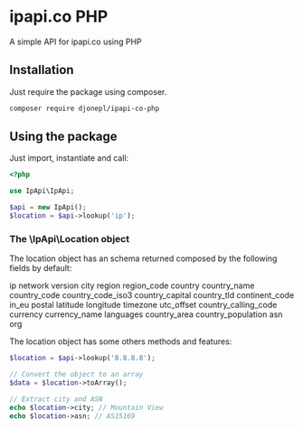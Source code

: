 # ipapi.co PHP

A simple API for ipapi.co using PHP

## Installation

Just require the package using composer.

```sh
composer require djonepl/ipapi-co-php
```

## Using the package

Just import, instantiate and call:

```php
<?php

use IpApi\IpApi;

$api = new IpApi();
$location = $api->lookup('ip');
```

### The \IpApi\Location object

The location object has an schema returned composed by the following fields by default:

ip
network
version
city
region
region_code
country
country_name
country_code
country_code_iso3
country_capital
country_tld
continent_code
in_eu
postal
latitude
longitude
timezone
utc_offset
country_calling_code
currency
currency_name
languages
country_area
country_population
asn
org

The location object has some others methods and features:

```php
$location = $api->lookup('8.8.8.8');

// Convert the object to an array
$data = $location->toArray();

// Extract city and ASN 
echo $location->city; // Mountain View
echo $location->asn; // AS15169

```
